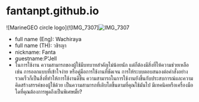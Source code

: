 # fantanpt.github.io
![MarineGEO circle logo](![IMG_7307]![IMG_7307](https://github.com/fantanpt/fantanpt.github.io/assets/147575203/70ab9e1a-a060-45ba-8c16-5f6b9d78017f)
- full name (Eng): Wachiraya
- full name (TH): วชิรญา
- nickname: Fanta
- guestname:P'Jell
- ในการใช้งาน ความสามารถของผู้ใช้มีบทบาทสำคัญไม่น้อยนัก แต่ก็ต้องมีสิ่งที่ให้ความช่วยเหลือ เช่น การออกแบบที่เข้าใจง่าย หรือคู่มือการใช้งานที่ชัดเจน การให้ระบบตอบสนองต่อคำสั่งอย่างรวดเร็วก็เป็นสิ่งที่ทำให้การใช้งานดีขึ้น
ความสามารถในการใช้งานยังขึ้นกับประสบการณ์และความคิดสร้างสรรค์ของผู้ใช้ด้วย เป็นความสามารถที่เติบโตขึ้นตามที่คุณใช้มันไป มีเทคนิคหรือเครื่องมือใดที่คุณต้องการพูดถึงเป็นพิเศษมั้ย?
